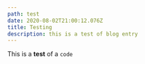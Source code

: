 ```yaml
---
path: test
date: 2020-08-02T21:00:12.076Z
title: Testing
description: this is a test of blog entry
---
```

This is a **test** of a `code`